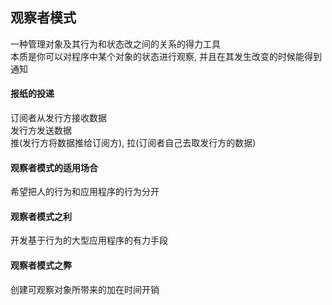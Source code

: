 ## 观察者模式  
一种管理对象及其行为和状态改之间的关系的得力工具  
本质是你可以对程序中某个对象的状态进行观察, 并且在其发生改变的时候能得到通知  

#### 报纸的投递  
订阅者从发行方接收数据  
发行方发送数据  
推(发行方将数据推给订阅方), 拉(订阅者自己去取发行方的数据)  

#### 观察者模式的适用场合  
希望把人的行为和应用程序的行为分开  

#### 观察者模式之利  
开发基于行为的大型应用程序的有力手段  

#### 观察者模式之弊  
创建可观察对象所带来的加在时间开销  
